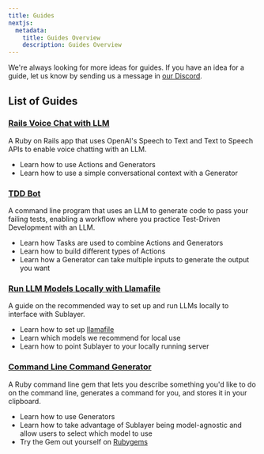 ```yaml
---
title: Guides
nextjs:
  metadata:
    title: Guides Overview
    description: Guides Overview
---
```


We're always looking for more ideas for guides. If you have an idea for a guide,
let us know by sending us a message in [our
Discord](https://discord.gg/pWZ689GW7U).

## List of Guides

### [Rails Voice Chat with LLM](/docs/guides/voice-chat)
A Ruby on Rails app that uses OpenAI's Speech to Text and Text to Speech APIs to
enable voice chatting with an LLM.

* Learn how to use Actions and Generators
* Learn how to use a simple conversational context with a Generator

### [TDD Bot](/docs/guides/tdd_bot)
A command line program that uses an LLM to generate code to pass your failing
tests, enabling a workflow where you practice Test-Driven Development with an
LLM.

* Learn how Tasks are used to combine Actions and Generators
* Learn how to build different types of Actions
* Learn how a Generator can take multiple inputs to generate the output you want

### [Run LLM Models Locally with Llamafile](/docs/guides/running-local-models-with-llamafile)
A guide on the recommended way to set up and run LLMs locally to interface with Sublayer.

* Learn how to set up [llamafile](https://github.com/Mozilla-Ocho/llamafile)
* Learn which models we recommend for local use
* Learn how to point Sublayer to your locally running server

### [Command Line Command Generator](/docs/guides/command-line-command-generator)
A Ruby command line gem that lets you describe something you'd like to do on the
command line, generates a command for you, and stores it in your clipboard.

* Learn how to use Generators
* Learn how to take advantage of Sublayer being model-agnostic and allow users
  to select which model to use
* Try the Gem out yourself on [Rubygems](https://rubygems.org/gems/clag)
